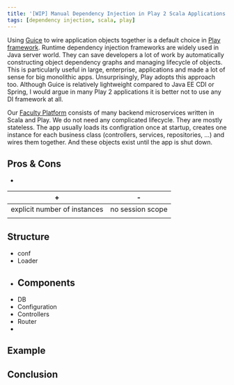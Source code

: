 ```yaml
---
title: '[WIP] Manual Dependency Injection in Play 2 Scala Applications'
tags: [dependency injection, scala, play]
---
```


Using [Guice](https://github.com/google/guice) to wire application objects together is a default choice in [Play framework](https://www.playframework.com/). Runtime dependency injection frameworks are widely used in Java server world. They can save developers a lot of work by automatically constructing object dependency graphs and managing lifecycle of objects. This is particularly useful in large, enterprise, applications and made a lot of sense for big monolithic apps. Unsurprisingly, Play adopts this approach too. Although Guice is relatively lightweight compared to Java EE CDI or Spring, I would argue in many Play 2 applications it is better not to use any DI framework at all.

Our [Faculty Platform](https://faculty.ai/products-services/platform/) consists of many backend microservices written in Scala and Play. We do not need any complicated lifecycle. They are mostly stateless. The app usually loads its configration once at startup, creates one instance for each business class (controllers, services, repositories, ...) and wires them together. And these objects exist until the app is shut down.

## Pros & Cons

- 
| +                            | -                |
| ---------------------------- | ---------------- |
| explicit number of instances | no session scope |
|                              |                  |



## Structure

- conf
- Loader
- Components
    - 
- DB
- Configuration
- Controllers
- Router 
- 
## Example


## Conclusion
